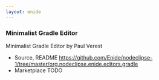 ```yaml
---
layout: enide
---
```



### Minimalist Gradle Editor

Minimalist Gradle Editor by Paul Verest

- Source, README <https://github.com/Enide/nodeclipse-1/tree/master/org.nodeclipse.enide.editors.gradle>
- Marketplace TODO
